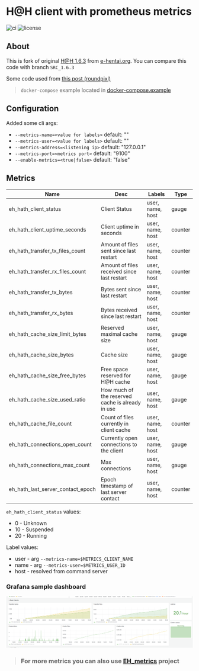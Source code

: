 # H@H client with prometheus metrics
![ci](https://img.shields.io/github/actions/workflow/status/mixa3607/EH_hath/push.yml?branch=master&style=flat-square)
![license](https://img.shields.io/github/license/mixa3607/EH_hath?style=flat-square)

## About
This is fork of original [H@H 1.6.3](https://repo.e-hentai.org/hath/HentaiAtHome_1.6.3_src.zip) from [e-hentai.org](https://e-hentai.org/). You can compare this code with branch `SRC_1.6.3`

Some code used from [this post (roundpixl)](https://forums.e-hentai.org/index.php?showtopic=255336)

> `docker-compose` example located in [docker-compose.example](./docker-compose.example)

## Configuration
Added some cli args:
- `--metrics-name=<value for labels>` default: ""
- `--metrics-user=<value for labels>` default: ""
- `--metrics-address=<listening ip>` default: "127.0.0.1"
- `--metrics-port=<metrics port>` default: "9100"
- `--enable-metrics=<true|false>` default: "false"

## Metrics

|Name|Desc|Labels|Type|
|----|----|------|----|
|eh_hath_client_status|Client Status|user, name, host|gauge|
|eh_hath_client_uptime_seconds|Client uptime in seconds|user, name, host|counter|
|eh_hath_transfer_tx_files_count|Amount of files sent since last restart|user, name, host|counter|
|eh_hath_transfer_rx_files_count|Amount of files received since last restart|user, name, host|counter|
|eh_hath_transfer_tx_bytes|Bytes sent since last restart|user, name, host|counter|
|eh_hath_transfer_rx_bytes|Bytes received since last restart|user, name, host|counter|
|eh_hath_cache_size_limit_bytes|Reserved maximal cache size|user, name, host|gauge|
|eh_hath_cache_size_bytes|Cache size|user, name, host|gauge|
|eh_hath_cache_size_free_bytes|Free space reserved for H@H cache|user, name, host|gauge|
|eh_hath_cache_size_used_ratio|How much of the reserved cache is already in use|user, name, host|gauge|
|eh_hath_cache_file_count|Count of files currently in client cache|user, name, host|counter|
|eh_hath_connections_open_count|Currently open connections to the client|user, name, host|gauge|
|eh_hath_connections_max_count|Max connections|user, name, host|gauge|
|eh_hath_last_server_contact_epoch|Epoch timestamp of last server contact|user, name, host|counter|

`eh_hath_client_status` values:
- 0 - Unknown
- 10 - Suspended
- 20 - Running

Label values:
- user - arg `--metrics-name=$METRICS_CLIENT_NAME`
- name - arg `--metrics-user=$METRICS_USER_ID`
- host - resolved from command server


### Grafana sample dashboard
![grafana](./grafana1.png)
> ### For more metrics you can also use [EH_metrics](https://github.com/mixa3607/EH_metrics) project

